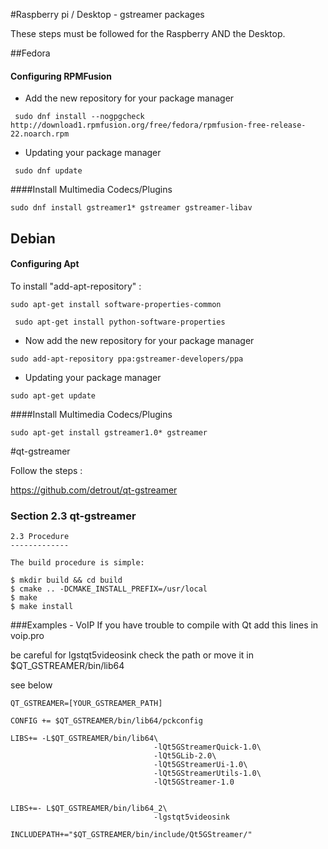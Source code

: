 

#Raspberry pi / Desktop - gstreamer packages

These steps must be followed for the Raspberry AND the Desktop.

##Fedora


#### Configuring RPMFusion

* Add the new repository for your package manager

```
 sudo dnf install --nogpgcheck http://download1.rpmfusion.org/free/fedora/rpmfusion-free-release-22.noarch.rpm
```

* Updating your package manager

```
 sudo dnf update
```
####Install Multimedia Codecs/Plugins
```
sudo dnf install gstreamer1* gstreamer gstreamer-libav
```


##	Debian
#### Configuring Apt
To install "add-apt-repository" :
```
sudo apt-get install software-properties-common
```
```
 sudo apt-get install python-software-properties
```
* Now add the new repository for your package manager

```
sudo add-apt-repository ppa:gstreamer-developers/ppa
```
* Updating your package manager

```
sudo apt-get update
```
####Install Multimedia Codecs/Plugins

```
sudo apt-get install gstreamer1.0* gstreamer
```
#qt-gstreamer

Follow the steps :

https://github.com/detrout/qt-gstreamer
### Section 2.3 qt-gstreamer

```
2.3 Procedure
-------------

The build procedure is simple:

$ mkdir build && cd build
$ cmake .. -DCMAKE_INSTALL_PREFIX=/usr/local
$ make
$ make install
```
###Examples - VoIP
If you have trouble to compile with Qt add this lines in  voip.pro

be careful for lgstqt5videosink check the path or move it in $QT_GSTREAMER/bin/lib64

see below
```
QT_GSTREAMER=[YOUR_GSTREAMER_PATH]

CONFIG += $QT_GSTREAMER/bin/lib64/pckconfig

LIBS+= -L$QT_GSTREAMER/bin/lib64\
                                -lQt5GStreamerQuick-1.0\
                                -lQt5GLib-2.0\
                                -lQt5GStreamerUi-1.0\
                                -lQt5GStreamerUtils-1.0\
                                -lQt5GStreamer-1.0


LIBS+=- L$QT_GSTREAMER/bin/lib64_2\
                                -lgstqt5videosink

INCLUDEPATH+="$QT_GSTREAMER/bin/include/Qt5GStreamer/"

```
